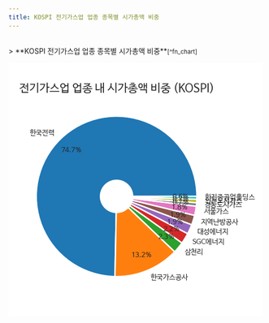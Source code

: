 ```yaml
---
title: KOSPI 전기가스업 업종 종목별 시가총액 비중
---
```

<br>
> **KOSPI 전기가스업 업종 종목별 시가총액 비중<a id="pie"></a>**<small>[^fn_chart]</small>

![294090](images/kospi_업종_전기가스업_종목.png)
